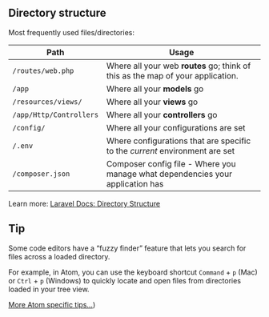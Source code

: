 ## Directory structure

Most frequently used files/directories:

| Path  | Usage |
|---|---|
| `/routes/web.php`  | Where all your web **routes** go; think of this as the map of your application.  |
| `/app`  | Where all your **models** go  |
| `/resources/views/` | Where all your **views** go |
| `/app/Http/Controllers` | Where all your **controllers** go |
| `/config/` | Where all your configurations are set |
| `/.env` | Where configurations that are specific to the *current* environment are set |
| `/composer.json` | Composer config file - Where you manage what dependencies your application has |

Learn more: [Laravel Docs: Directory Structure](https://laravel.com/docs/5.4/structure)


## Tip
Some code editors have a &ldquo;fuzzy finder&rdquo; feature that lets you search for files across a loaded directory.

For example, in Atom, you can use the keyboard shortcut `Command` + `p` (Mac) or `Ctrl` + `p` (Windows) to quickly locate and open files from directories loaded in your tree view.

[More Atom specific tips...](https://github.com/susanBuck/dwa15-fall2017/blob/master/02_PHP/99_Code_editors.md))
